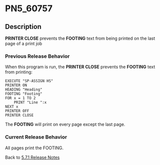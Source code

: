 # PN5_60757

<PageHeader />

## Description

**PRINTER CLOSE** prevents the **FOOTING** text from being printed on the last page of a print job

### Previous Release Behavior

When this program is run, the **PRINTER CLOSE** prevents the **FOOTING** text from printing:

```
EXECUTE "SP-ASSIGN HS"
PRINTER ON
HEADING "Heading"
FOOTING "Footing"
FOR x = 1 TO 2
    PRINT "Line ":x
NEXT x
PRINTER OFF
PRINTER CLOSE
```

The **FOOTING** will print on every page except the last page.

### Current Release Behavior

All pages print the FOOTING.

Back to [5.7.1 Release Notes](./../jbase-5.7.1-release-notes/README.md)

<PageFooter />
